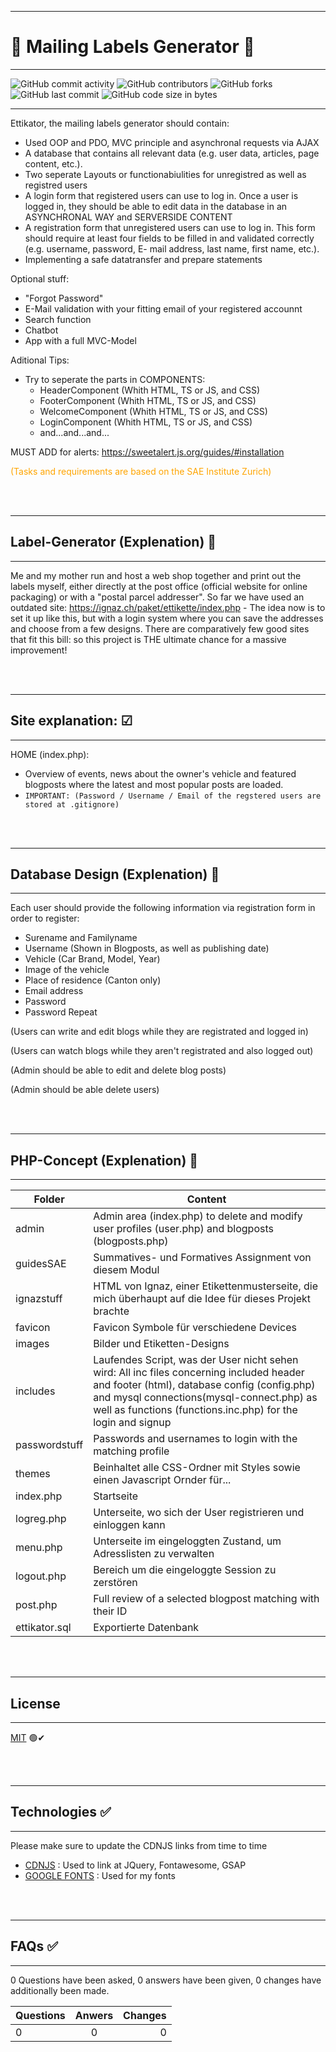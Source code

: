 ***
#  🌸 Mailing Labels Generator 🌸
---


![GitHub commit activity](https://img.shields.io/github/commit-activity/m/Svendolin/mailing-label-generator?style=for-the-badge) ![GitHub contributors](https://img.shields.io/github/contributors/svendolin/mailing-label-generator?style=for-the-badge) ![GitHub forks](https://img.shields.io/github/forks/Svendolin/mailing-label-generator?color=pink&style=for-the-badge) ![GitHub last commit](https://img.shields.io/github/last-commit/Svendolin/mailing-label-generator?style=for-the-badge) ![GitHub code size in bytes](https://img.shields.io/github/languages/code-size/Svendolin/mailing-label-generator?color=yellow&style=for-the-badge)
***
Ettikator, the mailing labels generator should contain:

* Used OOP and PDO, MVC principle and asynchronal requests via AJAX
* A database that contains all relevant data (e.g. user data, articles, page content, etc.).
* Two seperate Layouts or functionabiulities for unregistred as well as registred users
* A login form that registered users can use to log in. Once a user is logged in, they should be able to edit data in the database in an ASYNCHRONAL WAY and SERVERSIDE CONTENT
* A registration form that unregistered users can use to log in. This form should require at least four fields to be filled in and validated correctly (e.g. username, password,
E- mail address, last name, first name, etc.).
* Implementing a safe datatransfer and prepare statements

Optional stuff:

* "Forgot Password"
* E-Mail validation with your fitting email of your registered accounnt
* Search function
* Chatbot
* App with a full MVC-Model

Aditional Tips:

* Try to seperate the parts in COMPONENTS:
  *  HeaderComponent (Whith HTML, TS or JS, and CSS)
  *  FooterComponent (Whith HTML, TS or JS, and CSS)
  *  WelcomeComponent (Whith HTML, TS or JS, and CSS)
  *  LoginComponent (Whith HTML, TS or JS, and CSS)
  * and...and...and...

MUST ADD for alerts:
https://sweetalert.js.org/guides/#installation


<span style="color:orange"> (Tasks and requirements are based on the SAE Institute Zurich)</span> 

<br />
<br />

***
## Label-Generator (Explenation) 💬
***

Me and my mother run and host a web shop together and print out the labels myself, either directly at the post office (official website for online packaging) or with a "postal parcel addresser". So far we have used an outdated site: 
https://ignaz.ch/paket/ettikette/index.php - The idea now is to set it up like this, but with a login system where you can save the addresses and choose from a few designs. There are comparatively few good sites that fit this bill: so this project is THE ultimate chance for a massive improvement!



<br />
<br />

***
## Site explanation: ☑
***

HOME (index.php):

* Overview of events, news about the owner's vehicle and featured blogposts where the latest and most popular posts are loaded.
* ``IMPORTANT: (Password / Username / Email of the regstered users are stored at .gitignore)``

<br />
<br />



***
## Database Design (Explenation) 💬
***

Each user should provide the following information via registration form in order to register:
- Surename and Familyname
- Username (Shown in Blogposts, as well as publishing date)
- Vehicle (Car Brand, Model, Year)
- Image of the vehicle
- Place of residence (Canton only)
- Email address 
- Password
- Password Repeat

(Users can write and edit blogs while they are registrated and logged in)

(Users can watch blogs while they aren't registrated and also logged out)

(Admin should be able to edit and delete blog posts)

(Admin should be able delete users)

<br />
<br />

***
## PHP-Concept (Explenation) 💬
***


|Folder   |Content  |
| ---   | ---   |
|admin| Admin area (index.php) to delete and modify user profiles (user.php) and blogposts (blogposts.php) |
|guidesSAE| Summatives- und Formatives Assignment von diesem Modul |
|ignazstuff | HTML von Ignaz, einer Etikettenmusterseite, die mich überhaupt auf die Idee für dieses Projekt brachte|
|favicon| Favicon Symbole für verschiedene Devices|
|images|Bilder und Etiketten-Designs|
|includes| Laufendes Script, was der User nicht sehen wird: All inc files concerning included header and footer (html), database config (config.php) and mysql connections(mysql-connect.php) as well as functions (functions.inc.php) for the login and signup|
|passwordstuff| Passwords and usernames to login with the matching profile|
|themes|Beinhaltet alle CSS-Ordner mit Styles sowie einen Javascript Ornder für...|
|index.php| Startseite |
|logreg.php| Unterseite, wo sich der User registrieren und einloggen kann |
|menu.php| Unterseite im eingeloggten Zustand, um Adresslisten zu verwalten | 
|logout.php| Bereich um die eingeloggte Session zu zerstören |
|post.php| Full review of a selected blogpost matching with their ID|
|ettikator.sql| Exportierte Datenbank |


<br />
<br />

***
## License
***
[MIT](https://choosealicense.com/licenses/mit/) 🟢✔

<br />
<br />

***

## Technologies ✅
***
 Please make sure to update the CDNJS links from time to time
* [CDNJS](https://cdnjs.com/) : Used to link at JQuery, Fontawesome, GSAP
* [GOOGLE FONTS](https://cdnjs.com/) : Used for my fonts

<br />
<br />

***
## FAQs ✅
***
0 Questions have been asked, 0 answers have been given, 0 changes have additionally been made.

| Questions | Anwers | Changes |
|:--------------|:-------------:|--------------:|
| 0 | 0 | 0 |